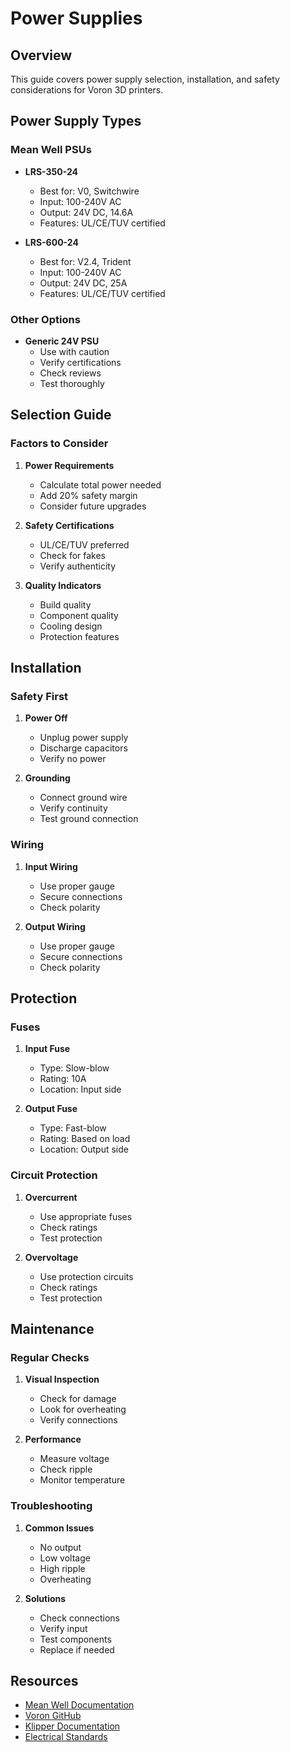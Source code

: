 # Power Supplies

## Overview

This guide covers power supply selection, installation, and safety considerations for Voron 3D printers.

## Power Supply Types

### Mean Well PSUs
- **LRS-350-24**
  - Best for: V0, Switchwire
  - Input: 100-240V AC
  - Output: 24V DC, 14.6A
  - Features: UL/CE/TUV certified

- **LRS-600-24**
  - Best for: V2.4, Trident
  - Input: 100-240V AC
  - Output: 24V DC, 25A
  - Features: UL/CE/TUV certified

### Other Options
- **Generic 24V PSU**
  - Use with caution
  - Verify certifications
  - Check reviews
  - Test thoroughly

## Selection Guide

### Factors to Consider
1. **Power Requirements**
   - Calculate total power needed
   - Add 20% safety margin
   - Consider future upgrades

2. **Safety Certifications**
   - UL/CE/TUV preferred
   - Check for fakes
   - Verify authenticity

3. **Quality Indicators**
   - Build quality
   - Component quality
   - Cooling design
   - Protection features

## Installation

### Safety First
1. **Power Off**
   - Unplug power supply
   - Discharge capacitors
   - Verify no power

2. **Grounding**
   - Connect ground wire
   - Verify continuity
   - Test ground connection

### Wiring
1. **Input Wiring**
   - Use proper gauge
   - Secure connections
   - Check polarity

2. **Output Wiring**
   - Use proper gauge
   - Secure connections
   - Check polarity

## Protection

### Fuses
1. **Input Fuse**
   - Type: Slow-blow
   - Rating: 10A
   - Location: Input side

2. **Output Fuse**
   - Type: Fast-blow
   - Rating: Based on load
   - Location: Output side

### Circuit Protection
1. **Overcurrent**
   - Use appropriate fuses
   - Check ratings
   - Test protection

2. **Overvoltage**
   - Use protection circuits
   - Check ratings
   - Test protection

## Maintenance

### Regular Checks
1. **Visual Inspection**
   - Check for damage
   - Look for overheating
   - Verify connections

2. **Performance**
   - Measure voltage
   - Check ripple
   - Monitor temperature

### Troubleshooting
1. **Common Issues**
   - No output
   - Low voltage
   - High ripple
   - Overheating

2. **Solutions**
   - Check connections
   - Verify input
   - Test components
   - Replace if needed

## Resources

- [Mean Well Documentation](https://www.meanwell.com/)
- [Voron GitHub](https://github.com/VoronDesign)
- [Klipper Documentation](https://www.klipper3d.org/)
- [Electrical Standards](../standards.md) 